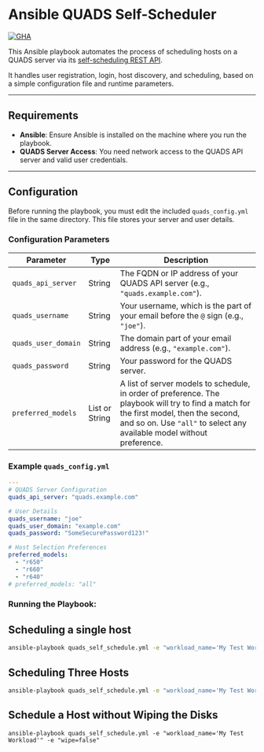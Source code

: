 # Ansible QUADS Self-Scheduler

[![GHA](https://github.com/sadsfae/ansible-quads-ssm/actions/workflows/ansible-lint.yml/badge.svg)](https://github.com/sadsfae/ansible-quads-ssm/actions)

This Ansible playbook automates the process of scheduling hosts on a QUADS server via its [self-scheduling REST API](https://github.com/redhat-performance/quads/blob/latest/docs/quads-self-schedule.md).

It handles user registration, login, host discovery, and scheduling, based on a simple configuration file and runtime parameters.

---
## Requirements

* **Ansible**: Ensure Ansible is installed on the machine where you run the playbook.
* **QUADS Server Access**: You need network access to the QUADS API server and valid user credentials.

---
## Configuration

Before running the playbook, you must edit the included `quads_config.yml` file in the same directory. This file stores your server and user details.

### Configuration Parameters

| Parameter          | Type          | Description                                                                                                                                                               |
| ------------------ | ------------- | ------------------------------------------------------------------------------------------------------------------------------------------------------------------------- |
| `quads_api_server` | String        | The FQDN or IP address of your QUADS API server (e.g., `"quads.example.com"`).                                                                                             |
| `quads_username`   | String        | Your username, which is the part of your email before the `@` sign (e.g., `"joe"`).                                                                                       |
| `quads_user_domain`| String        | The domain part of your email address (e.g., `"example.com"`).                                                                                                              |
| `quads_password`   | String        | Your password for the QUADS server.                                                                                                                                       |
| `preferred_models` | List or String| A list of server models to schedule, in order of preference. The playbook will try to find a match for the first model, then the second, and so on. Use `"all"` to select any available model without preference. |

### Example `quads_config.yml`

```yaml
---
# QUADS Server Configuration
quads_api_server: "quads.example.com"

# User Details
quads_username: "joe"
quads_user_domain: "example.com"
quads_password: "SomeSecurePassword123!"

# Host Selection Preferences
preferred_models:
  - "r650"
  - "r660"
  - "r640"
# preferred_models: "all"
```
### Running the Playbook:

## Scheduling a single host
```bash
ansible-playbook quads_self_schedule.yml -e "workload_name='My Test Workload'"
```

## Scheduling Three Hosts
```bash
ansible-playbook quads_self_schedule.yml -e "workload_name='My Test Workload'" -e "num_hosts='3'"
```

## Schedule a Host without Wiping the Disks
```
ansible-playbook quads_self_schedule.yml -e "workload_name='My Test Workload'" -e "wipe=false"
```
